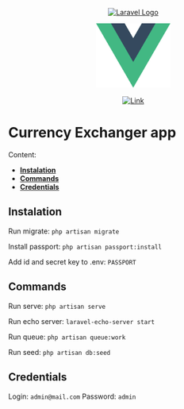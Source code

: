 <p align="center"><a href="https://laravel.com" target="_blank"><img src="https://raw.githubusercontent.com/laravel/art/master/logo-lockup/5%20SVG/2%20CMYK/1%20Full%20Color/laravel-logolockup-cmyk-red.svg" width="400" alt="Laravel Logo"></a></p>
<p align="center"><a href="https://vuejs.org" target="_blank"><img src="https://raw.githubusercontent.com/vuejs/art/master/logo.svg" width="150" alt="Vue Logo"></a></p>

<p align="center">
<a href="    "><img src="https://img.shields.io/badge/Git-link-blue" alt="Link"></a>
</p>

# Currency Exchanger app

Content:

- **[Instalation](#instalation)**
- **[Commands](#commands)**
- **[Credentials](#credentials)**

## Instalation

Run migrate: `php artisan migrate`

Install passport: `php artisan passport:install`

Add id and secret key to .env: `PASSPORT`

## Commands

Run serve: `php artisan serve`

Run echo server: `laravel-echo-server start`

Run queue: `php artisan queue:work`

Run seed: `php artisan db:seed`


## Credentials

Login: `admin@mail.com`
Password: `admin`

